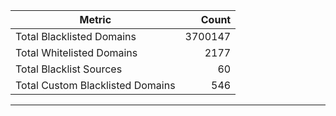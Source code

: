 | Metric | Count |
|--------|------:|
| Total Blacklisted Domains | 3700147 |
| Total Whitelisted Domains | 2177 |
| Total Blacklist Sources | 60 |
| Total Custom Blacklisted Domains | 546 |
---

